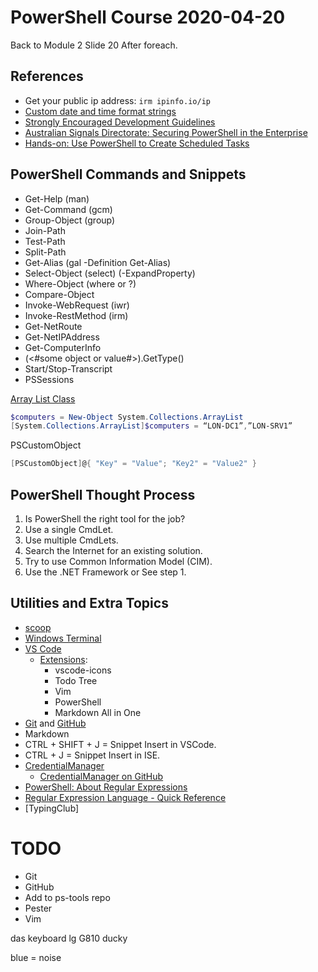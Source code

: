 # PowerShell Course 2020-04-20

Back to Module 2 Slide 20 After foreach.

## References

* Get your public ip address: `irm ipinfo.io/ip`
* [Custom date and time format strings](https://docs.microsoft.com/en-us/dotnet/standard/base-types/custom-date-and-time-format-strings?view=netframework-4.8)
* [Strongly Encouraged Development Guidelines](https://docs.microsoft.com/en-us/powershell/scripting/developer/cmdlet/strongly-encouraged-development-guidelines?view=powershell-7)
* [Australian Signals Directorate: Securing PowerShell in the Enterprise](https://www.cyber.gov.au/publications/securing-powershell-in-the-enterprise)
* [Hands-on: Use PowerShell to Create Scheduled Tasks](https://devblogs.microsoft.com/scripting/use-powershell-to-create-scheduled-tasks/)

## PowerShell Commands and Snippets

* Get-Help (man)
* Get-Command (gcm)
* Group-Object (group)
* Join-Path 
* Test-Path
* Split-Path
* Get-Alias (gal -Definition Get-Alias)
* Select-Object (select) (-ExpandProperty)
* Where-Object (where or ?)
* Compare-Object
* Invoke-WebRequest (iwr)
* Invoke-RestMethod (irm)
* Get-NetRoute
* Get-NetIPAddress
* Get-ComputerInfo
* (<#some object or value#>).GetType()
* Start/Stop-Transcript
* PSSessions


[Array List Class](https://docs.microsoft.com/en-us/dotnet/api/system.collections.arraylist)

```powershell
$computers = New-Object System.Collections.ArrayList
[System.Collections.ArrayList]$computers = “LON-DC1”,”LON-SRV1”
```

PSCustomObject

```powershell
[PSCustomObject]@{ "Key" = "Value"; "Key2" = "Value2" }
```

## PowerShell Thought Process

1. Is PowerShell the right tool for the job?
1. Use a single CmdLet.
1. Use multiple CmdLets.
1. Search the Internet for an existing solution.
1. Try to use Common Information Model (CIM).
1. Use the .NET Framework or See step 1.

## Utilities and Extra Topics

* [scoop](https://scoop.sh/)
* [Windows Terminal](https://github.com/microsoft/terminal)
* [VS Code](https://code.visualstudio.com/)
  * [Extensions](https://marketplace.visualstudio.com/vscode):
    * vscode-icons
    * Todo Tree
    * Vim
    * PowerShell
    * Markdown All in One
* [Git](https://git-scm.com/) and [GitHub](https://github.com/)
* Markdown
* CTRL + SHIFT + J = Snippet Insert in VSCode.
* CTRL + J = Snippet Insert in ISE.
* [CredentialManager](https://www.powershellgallery.com/packages/CredentialManager/2.0)
  * [CredentialManager on GitHub](https://github.com/davotronic5000/PowerShell_Credential_Manager)
* [PowerShell: About Regular Expressions](https://docs.microsoft.com/en-us/powershell/module/microsoft.powershell.core/about/about_regular_expressions?view=powershell-7)
* [Regular Expression Language - Quick Reference](https://docs.microsoft.com/en-us/dotnet/standard/base-types/regular-expression-language-quick-reference)
* [TypingClub]

# TODO

* Git
* GitHub
* Add to ps-tools repo
* Pester
* Vim

das keyboard
lg G810
ducky

blue = noise

